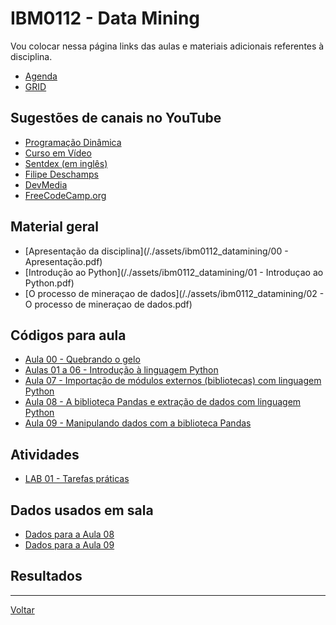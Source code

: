 # IBM0112 - Data Mining

Vou colocar nessa página links das aulas e materiais adicionais referentes à disciplina.

* [Agenda](agenda.md)
* [GRID](grid.md)

## Sugestões de canais no YouTube
* [Programação Dinâmica](https://www.youtube.com/c/ProgramacaoDinamica/)
* [Curso em Vídeo](https://www.youtube.com/c/CursoemVideo/)
* [Sentdex (em inglês)](https://www.youtube.com/c/sentdex)
* [Filipe Deschamps](https://www.youtube.com/c/FilipeDeschamps)
* [DevMedia](https://www.youtube.com/c/DevmediaBrasil)
* [FreeCodeCamp.org](https://www.youtube.com/c/freeCodeCamp)

## Material geral

* [Apresentação da disciplina](/./assets/ibm0112_datamining/00 - Apresentação.pdf)
* [Introdução ao Python](/./assets/ibm0112_datamining/01 - Introduçao ao Python.pdf)
* [O processo de mineraçao de dados](/./assets/ibm0112_datamining/02 - O processo de mineraçao de dados.pdf)

## Códigos para aula

* [Aula 00 - Quebrando o gelo](https://colab.research.google.com/drive/1vQoxrbuPdCDfmjf7-RkxWLz1Lvh7_Rpy?usp=sharing)
* [Aulas 01 a 06 - Introdução à linguagem Python](https://colab.research.google.com/drive/17ezIoN4F93loBHCAuxuZeDTpH3TDcpWl?usp=sharing)
* [Aula 07 - Importação de módulos externos (bibliotecas) com linguagem Python](https://colab.research.google.com/drive/1TK7F6_QKc4I4Abb2hDaLawf3oN07FVqs?usp=sharing)
* [Aula 08 - A biblioteca Pandas e extração de dados com linguagem Python](https://colab.research.google.com/drive/1qj64vrYy-RXaia6g4daPJ4qFwIggjbmN?usp=sharing)
* [Aula 09 - Manipulando dados com a biblioteca Pandas](https://colab.research.google.com/drive/1RISlStIuueriKsLShjaMutqEHAKSX6_A?usp=sharing)


## Atividades

* [LAB 01 - Tarefas práticas](https://colab.research.google.com/drive/1cTJbReUXSBaQxcYHJ1XLDR0yM95M0cRX?usp=sharing)
<!-- * [LAB 01 - Tarefas práticas (proposta de soluções)](https://colab.research.google.com/drive/1yeGEYJbsspbOUC4dE8P05IrwU8kOumpI?usp=sharing) -->

## Dados usados em sala
* [Dados para a Aula 08](/./assets/ibm0112_datamining/Dados_Aula08.zip)
* [Dados para a Aula 09](/./assets/ibm0112_datamining/Dados_Aula09.zip)

## Resultados
<!-- * [LAB 01 - Tarefas práticas - Resultado](/./assets/ibm0112_datamining/Turma8001_S12023_Resultados_Lab01_v1.pdf) -->

---

[Voltar](https://cassiusf.github.io/)
